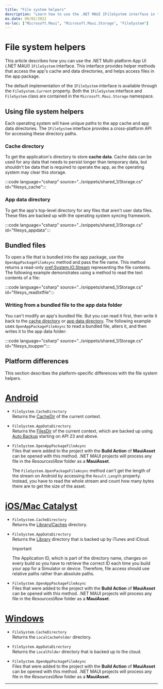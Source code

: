 ```yaml
---
title: "File system helpers"
description: "Learn how to use the .NET MAUI IFileSystem interface in the Microsoft.Maui.Storage namespace. This interface contains helper methods that access the application's cache and data directories, and helps open files in the app package."
ms.date: 09/02/2022
no-loc: ["Microsoft.Maui", "Microsoft.Maui.Storage", "FileSystem"]
---
```


# File system helpers

This article describes how you can use the .NET Multi-platform App UI (.NET MAUI) `IFileSystem` interface. This interface provides helper methods that access the app's cache and data directories, and helps access files in the app package.

The default implementation of the `IFileSystem` interface is available through the `FileSystem.Current` property. Both the `IFileSystem` interface and `FileSystem` class are contained in the `Microsoft.Maui.Storage` namespace.

## Using file system helpers

Each operating system will have unique paths to the app cache and app data directories. The `IFileSystem` interface provides a cross-platform API for accessing these directory paths.

### Cache directory

To get the application's directory to store **cache data**. Cache data can be used for any data that needs to persist longer than temporary data, but shouldn't be data that is required to operate the app, as the operating system may clear this storage.

:::code language="csharp" source="../snippets/shared_1/Storage.cs" id="filesys_cache":::

### App data directory

To get the app's top-level directory for any files that aren't user data files. These files are backed up with the operating system syncing framework.

:::code language="csharp" source="../snippets/shared_1/Storage.cs" id="filesys_appdata":::

## Bundled files

To open a file that is bundled into the app package, use the `OpenAppPackageFileAsync` method and pass the file name. This method returns a read-only <xref:System.IO.Stream> representing the file contents. The following example demonstrates using a method to read the text contents of a file:

:::code language="csharp" source="../snippets/shared_1/Storage.cs" id="filesys_readtxtfile":::

### Writing from a bundled file to the app data folder

You can't modify an app's bundled file. But you can read it first, then write it back to the [cache directory](#cache-directory) or [app data directory](#app-data-directory). The following example uses `OpenAppPackageFileAsync` to read a bundled file, alters it, and then writes it to the app data folder:

:::code language="csharp" source="../snippets/shared_1/Storage.cs" id="filesys_toupper":::

## Platform differences

This section describes the platform-specific differences with the file system helpers.

<!-- markdownlint-disable MD025 -->
# [Android](#tab/android)

- `FileSystem.CacheDirectory`\
Returns the [CacheDir](https://developer.android.com/reference/android/content/Context.html#getCacheDir) of the current context.

- `FileSystem.AppDataDirectory`\
Returns the [FilesDir](https://developer.android.com/reference/android/content/Context.html#getFilesDir) of the current context, which are backed up using [Auto Backup](https://developer.android.com/guide/topics/data/autobackup.html) starting on API 23 and above.

- `FileSystem.OpenAppPackageFileAsync`\
Files that were added to the project with the **Build Action** of **MauiAsset** can be opened with this method. .NET MAUI projects will process any file in the _Resources\Raw_ folder as a **MauiAsset**.

  The `FileSystem.OpenPackageFileAsync` method can't get the length of the stream on Android by accessing the `Result.Length` property. Instead, you have to read the whole stream and count how many bytes there are to get the size of the asset.

# [iOS/Mac Catalyst](#tab/macios)

- `FileSystem.CacheDirectory`\
Returns the [Library/Caches](https://developer.apple.com/library/content/documentation/FileManagement/Conceptual/FileSystemProgrammingGuide/FileSystemOverview/FileSystemOverview.html) directory.

- `FileSystem.AppDataDirectory`\
Returns the [Library](https://developer.apple.com/library/content/documentation/FileManagement/Conceptual/FileSystemProgrammingGuide/FileSystemOverview/FileSystemOverview.html) directory that is backed up by iTunes and iCloud.

  > [!IMPORTANT]
  > The Application ID, which is part of the directory name, changes on every build so you have to retrieve the correct ID each time you build your app for a Simulator or device. Therefore, file access should use relative paths rather than absolute paths.

- `FileSystem.OpenAppPackageFileAsync`\
Files that were added to the project with the **Build Action** of **MauiAsset** can be opened with this method. .NET MAUI projects will process any file in the _Resources\Raw_ folder as a **MauiAsset**.

# [Windows](#tab/windows)

- `FileSystem.CacheDirectory`\
Returns the `LocalCacheFolder` directory. <!-- (/uwp/api/windows.storage.applicationdata.localcachefolder#Windows_Storage_ApplicationData_LocalCacheFolder) -->

- `FileSystem.AppDataDirectory`\
Returns the `LocalFolder` directory that is backed up to the cloud. <!-- (/uwp/api/windows.storage.applicationdata.localfolder#Windows_Storage_ApplicationData_LocalFolder) -->

- `FileSystem.OpenAppPackageFileAsync`\
Files that were added to the project with the **Build Action** of **MauiAsset** can be opened with this method. .NET MAUI projects will process any file in the _Resources\Raw_ folder as a **MauiAsset**.

-----
<!-- markdownlint-enable MD025 -->
